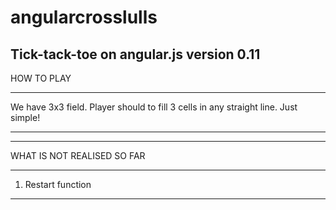 # angularcrosslulls
Tick-tack-toe on angular.js
version 0.11
--------------------------------------------------------------------------------------------

HOW TO PLAY

--------------------------------------------------------------------------------------------

We have 3x3 field. Player should to fill 3 cells in any straight line. Just simple!

___________________________________________________________________________________________
-------------------------------------------------------------------------------------------

WHAT IS NOT REALISED SO FAR

-------------------------------------------------------------------------------------------

1. Restart function

___________________________________________________________________________________________
